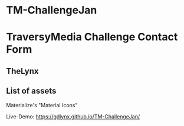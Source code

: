 # TM-ChallengeJan
# TraversyMedia Challenge Contact Form
## TheLynx 

## List of assets 
Materialize's "Material Icons" 

Live-Demo: https://gdlynx.github.io/TM-ChallengeJan/ 

